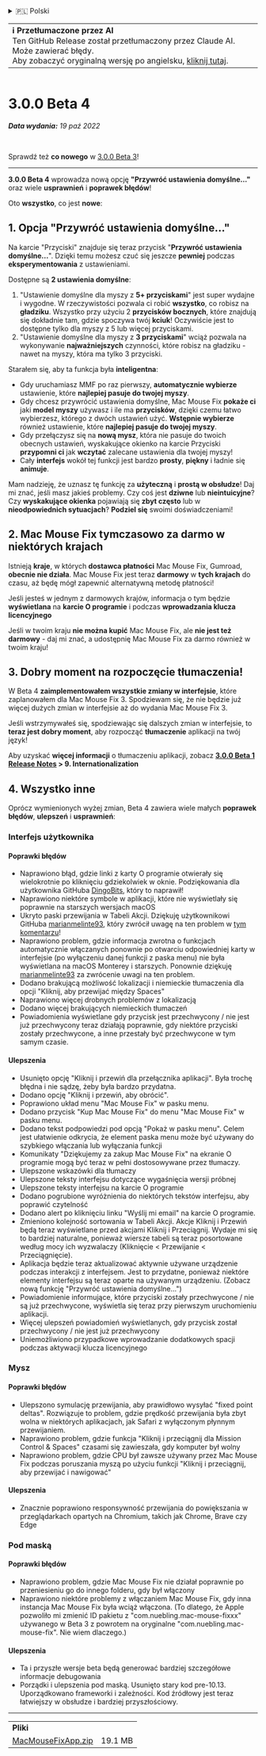 <details>
<summary>🇵🇱 Polski</summary>

[🇬🇧 English (GitHub Release)](https://github.com/noah-nuebling/mac-mouse-fix/releases/tag/3.0.0-Beta-4)\
[🇦🇩 Català](https://redirect.macmousefix.com/?target=mmf-release&tag=3.0.0-Beta-4&locale=ca)\
[🇩🇪 Deutsch](https://redirect.macmousefix.com/?target=mmf-release&tag=3.0.0-Beta-4&locale=de)\
[🇪🇸 Español](https://redirect.macmousefix.com/?target=mmf-release&tag=3.0.0-Beta-4&locale=es)\
[🇫🇷 Français](https://redirect.macmousefix.com/?target=mmf-release&tag=3.0.0-Beta-4&locale=fr)\
[🇮🇩 Indonesia](https://redirect.macmousefix.com/?target=mmf-release&tag=3.0.0-Beta-4&locale=id)\
[🇮🇹 Italiano](https://redirect.macmousefix.com/?target=mmf-release&tag=3.0.0-Beta-4&locale=it)\
[🇭🇺 Magyar](https://redirect.macmousefix.com/?target=mmf-release&tag=3.0.0-Beta-4&locale=hu)\
[🇳🇱 Nederlands](https://redirect.macmousefix.com/?target=mmf-release&tag=3.0.0-Beta-4&locale=nl)\
**🇵🇱 Polski**\
[🇧🇷 Português (Brasil)](https://redirect.macmousefix.com/?target=mmf-release&tag=3.0.0-Beta-4&locale=pt-BR)\
[🇵🇹 Português (Portugal)](https://redirect.macmousefix.com/?target=mmf-release&tag=3.0.0-Beta-4&locale=pt-PT)\
[🇷🇴 Română](https://redirect.macmousefix.com/?target=mmf-release&tag=3.0.0-Beta-4&locale=ro)\
[🇸🇪 Svenska](https://redirect.macmousefix.com/?target=mmf-release&tag=3.0.0-Beta-4&locale=sv)\
[🇻🇳 Tiếng Việt](https://redirect.macmousefix.com/?target=mmf-release&tag=3.0.0-Beta-4&locale=vi)\
[🇹🇷 Türkçe](https://redirect.macmousefix.com/?target=mmf-release&tag=3.0.0-Beta-4&locale=tr)\
[🇨🇿 Čeština](https://redirect.macmousefix.com/?target=mmf-release&tag=3.0.0-Beta-4&locale=cs)\
[🇬🇷 Ελληνικά](https://redirect.macmousefix.com/?target=mmf-release&tag=3.0.0-Beta-4&locale=el)\
[🇷🇺 Русский](https://redirect.macmousefix.com/?target=mmf-release&tag=3.0.0-Beta-4&locale=ru)\
[🇺🇦 Українська](https://redirect.macmousefix.com/?target=mmf-release&tag=3.0.0-Beta-4&locale=uk)\
[🇮🇱 עברית](https://redirect.macmousefix.com/?target=mmf-release&tag=3.0.0-Beta-4&locale=he)\
[🇸🇦 العربية](https://redirect.macmousefix.com/?target=mmf-release&tag=3.0.0-Beta-4&locale=ar)\
[🇮🇳 हिन्दी](https://redirect.macmousefix.com/?target=mmf-release&tag=3.0.0-Beta-4&locale=hi)\
[🇹🇭 ไทย](https://redirect.macmousefix.com/?target=mmf-release&tag=3.0.0-Beta-4&locale=th)\
[🇨🇳 中文 (简体)](https://redirect.macmousefix.com/?target=mmf-release&tag=3.0.0-Beta-4&locale=zh-Hans)\
[🇨🇳 中文 (繁體)](https://redirect.macmousefix.com/?target=mmf-release&tag=3.0.0-Beta-4&locale=zh-Hant)\
[🇭🇰 中文（香港)](https://redirect.macmousefix.com/?target=mmf-release&tag=3.0.0-Beta-4&locale=zh-HK)\
[🇯🇵 日本語](https://redirect.macmousefix.com/?target=mmf-release&tag=3.0.0-Beta-4&locale=ja)\
[🇰🇷 한국어](https://redirect.macmousefix.com/?target=mmf-release&tag=3.0.0-Beta-4&locale=ko)\
[Help translate Mac Mouse Fix to different languages!](https://github.com/noah-nuebling/mac-mouse-fix/discussions/731)
</details>
<table align=><td>
<b>ℹ️ Przetłumaczone przez AI</b><br>
Ten GitHub Release został przetłumaczony przez Claude AI. Może zawierać błędy.<br>
Aby zobaczyć oryginalną wersję po angielsku, <a href="https://github.com/noah-nuebling/mac-mouse-fix/releases/tag/3.0.0-Beta-4">kliknij tutaj</a>.
</td></table>

<table></table>

# 3.0.0 Beta 4
***Data wydania:** 19 paź 2022*

<br>

Sprawdź też **co nowego** w [3.0.0 Beta 3](https://redirect.macmousefix.com/?target=mmf-release&tag=3.0.0-Beta-3&locale=pl)!

---

**3.0.0 Beta 4** wprowadza nową opcję **"Przywróć ustawienia domyślne..."** oraz wiele **usprawnień** i **poprawek błędów**!

Oto **wszystko**, co jest **nowe**:

## 1. Opcja "Przywróć ustawienia domyślne..."

Na karcie "Przyciski" znajduje się teraz przycisk "**Przywróć ustawienia domyślne...**".
Dzięki temu możesz czuć się jeszcze **pewniej** podczas **eksperymentowania** z ustawieniami.

Dostępne są **2 ustawienia domyślne**:

1. "Ustawienie domyślne dla myszy z **5+ przyciskami**" jest super wydajne i wygodne. W rzeczywistości pozwala ci robić **wszystko**, co robisz na **gładziku**. Wszystko przy użyciu 2 **przycisków bocznych**, które znajdują się dokładnie tam, gdzie spoczywa twój **kciuk**! Oczywiście jest to dostępne tylko dla myszy z 5 lub więcej przyciskami.
2. "Ustawienie domyślne dla myszy z **3 przyciskami**" wciąż pozwala na wykonywanie **najważniejszych** czynności, które robisz na gładziku - nawet na myszy, która ma tylko 3 przyciski.

Starałem się, aby ta funkcja była **inteligentna**:

- Gdy uruchamiasz MMF po raz pierwszy, **automatycznie wybierze** ustawienie, które **najlepiej pasuje do twojej myszy**.
- Gdy chcesz przywrócić ustawienia domyślne, Mac Mouse Fix **pokaże ci** jaki **model myszy** używasz i ile ma **przycisków**, dzięki czemu łatwo wybierzesz, którego z dwóch ustawień użyć. **Wstępnie wybierze** również ustawienie, które **najlepiej pasuje do twojej myszy**.
- Gdy przełączysz się na **nową mysz**, która nie pasuje do twoich obecnych ustawień, wyskakujące okienko na karcie Przyciski **przypomni ci** jak **wczytać** zalecane ustawienia dla twojej myszy!
- Cały **interfejs** wokół tej funkcji jest bardzo **prosty**, **piękny** i ładnie się **animuje**.

Mam nadzieję, że uznasz tę funkcję za **użyteczną** i **prostą w obsłudze**! Daj mi znać, jeśli masz jakieś problemy.
Czy coś jest **dziwne** lub **nieintuicyjne**? Czy **wyskakujące okienka** pojawiają się **zbyt często** lub w **nieodpowiednich sytuacjach**? **Podziel się** swoimi doświadczeniami!

## 2. Mac Mouse Fix tymczasowo za darmo w niektórych krajach

Istnieją **kraje**, w których **dostawca płatności** Mac Mouse Fix, Gumroad, **obecnie nie działa**.
Mac Mouse Fix jest teraz **darmowy** w **tych krajach** do czasu, aż będę mógł zapewnić alternatywną metodę płatności!

Jeśli jesteś w jednym z darmowych krajów, informacja o tym będzie **wyświetlana** na **karcie O programie** i podczas **wprowadzania klucza licencyjnego**

Jeśli w twoim kraju **nie można kupić** Mac Mouse Fix, ale **nie jest też darmowy** - daj mi znać, a udostępnię Mac Mouse Fix za darmo również w twoim kraju!

## 3. Dobry moment na rozpoczęcie tłumaczenia!

W Beta 4 **zaimplementowałem wszystkie zmiany w interfejsie**, które zaplanowałem dla Mac Mouse Fix 3. Spodziewam się, że nie będzie już więcej dużych zmian w interfejsie aż do wydania Mac Mouse Fix 3.

Jeśli wstrzymywałeś się, spodziewając się dalszych zmian w interfejsie, to **teraz jest dobry moment**, aby rozpocząć **tłumaczenie** aplikacji na twój język!

Aby uzyskać **więcej informacji** o tłumaczeniu aplikacji, zobacz **[3.0.0 Beta 1 Release Notes](https://redirect.macmousefix.com/?target=mmf-release&tag=3.0.0-Beta-1.1&locale=pl) > 9. Internationalization**

## 4. Wszystko inne

Oprócz wymienionych wyżej zmian, Beta 4 zawiera wiele małych **poprawek błędów**, **ulepszeń** i **usprawnień**:

### Interfejs użytkownika

#### Poprawki błędów

- Naprawiono błąd, gdzie linki z karty O programie otwierały się wielokrotnie po kliknięciu gdziekolwiek w oknie. Podziękowania dla użytkownika GitHuba [DingoBits](https://github.com/DingoBits), który to naprawił!
- Naprawiono niektóre symbole w aplikacji, które nie wyświetlały się poprawnie na starszych wersjach macOS
- Ukryto paski przewijania w Tabeli Akcji. Dziękuję użytkownikowi GitHuba [marianmelinte93](https://github.com/marianmelinte93), który zwrócił uwagę na ten problem w [tym komentarzu](https://github.com/noah-nuebling/mac-mouse-fix/discussions/366#discussioncomment-3728994)!
- Naprawiono problem, gdzie informacja zwrotna o funkcjach automatycznie włączanych ponownie po otwarciu odpowiedniej karty w interfejsie (po wyłączeniu danej funkcji z paska menu) nie była wyświetlana na macOS Monterey i starszych. Ponownie dziękuję [marianmelinte93](https://github.com/marianmelinte93) za zwrócenie uwagi na ten problem.
- Dodano brakującą możliwość lokalizacji i niemieckie tłumaczenia dla opcji "Kliknij, aby przewijać między Spaces"
- Naprawiono więcej drobnych problemów z lokalizacją
- Dodano więcej brakujących niemieckich tłumaczeń
- Powiadomienia wyświetlane gdy przycisk jest przechwycony / nie jest już przechwycony teraz działają poprawnie, gdy niektóre przyciski zostały przechwycone, a inne przestały być przechwycone w tym samym czasie.

#### Ulepszenia

- Usunięto opcję "Kliknij i przewiń dla przełącznika aplikacji". Była trochę błędna i nie sądzę, żeby była bardzo przydatna.
- Dodano opcję "Kliknij i przewiń, aby obrócić".
- Poprawiono układ menu "Mac Mouse Fix" w pasku menu.
- Dodano przycisk "Kup Mac Mouse Fix" do menu "Mac Mouse Fix" w pasku menu.
- Dodano tekst podpowiedzi pod opcją "Pokaż w pasku menu". Celem jest ułatwienie odkrycia, że element paska menu może być używany do szybkiego włączania lub wyłączania funkcji
- Komunikaty "Dziękujemy za zakup Mac Mouse Fix" na ekranie O programie mogą być teraz w pełni dostosowywane przez tłumaczy.
- Ulepszone wskazówki dla tłumaczy
- Ulepszone teksty interfejsu dotyczące wygaśnięcia wersji próbnej
- Ulepszone teksty interfejsu na karcie O programie
- Dodano pogrubione wyróżnienia do niektórych tekstów interfejsu, aby poprawić czytelność
- Dodano alert po kliknięciu linku "Wyślij mi email" na karcie O programie.
- Zmieniono kolejność sortowania w Tabeli Akcji. Akcje Kliknij i Przewiń będą teraz wyświetlane przed akcjami Kliknij i Przeciągnij. Wydaje mi się to bardziej naturalne, ponieważ wiersze tabeli są teraz posortowane według mocy ich wyzwalaczy (Kliknięcie < Przewijanie < Przeciągnięcie).
- Aplikacja będzie teraz aktualizować aktywnie używane urządzenie podczas interakcji z interfejsem. Jest to przydatne, ponieważ niektóre elementy interfejsu są teraz oparte na używanym urządzeniu. (Zobacz nową funkcję "Przywróć ustawienia domyślne...")
- Powiadomienie informujące, które przyciski zostały przechwycone / nie są już przechwycone, wyświetla się teraz przy pierwszym uruchomieniu aplikacji.
- Więcej ulepszeń powiadomień wyświetlanych, gdy przycisk został przechwycony / nie jest już przechwycony
- Uniemożliwiono przypadkowe wprowadzanie dodatkowych spacji podczas aktywacji klucza licencyjnego

### Mysz

#### Poprawki błędów

- Ulepszono symulację przewijania, aby prawidłowo wysyłać "fixed point deltas". Rozwiązuje to problem, gdzie prędkość przewijania była zbyt wolna w niektórych aplikacjach, jak Safari z wyłączonym płynnym przewijaniem.
- Naprawiono problem, gdzie funkcja "Kliknij i przeciągnij dla Mission Control & Spaces" czasami się zawieszała, gdy komputer był wolny
- Naprawiono problem, gdzie CPU był zawsze używany przez Mac Mouse Fix podczas poruszania myszą po użyciu funkcji "Kliknij i przeciągnij, aby przewijać i nawigować"

#### Ulepszenia

- Znacznie poprawiono responsywność przewijania do powiększania w przeglądarkach opartych na Chromium, takich jak Chrome, Brave czy Edge

### Pod maską

#### Poprawki błędów

- Naprawiono problem, gdzie Mac Mouse Fix nie działał poprawnie po przeniesieniu go do innego folderu, gdy był włączony
- Naprawiono niektóre problemy z włączaniem Mac Mouse Fix, gdy inna instancja Mac Mouse Fix była wciąż włączona. (To dlatego, że Apple pozwoliło mi zmienić ID pakietu z "com.nuebling.mac-mouse-fixxx" używanego w Beta 3 z powrotem na oryginalne "com.nuebling.mac-mouse-fix". Nie wiem dlaczego.)

#### Ulepszenia

- Ta i przyszłe wersje beta będą generować bardziej szczegółowe informacje debugowania
- Porządki i ulepszenia pod maską. Usunięto stary kod pre-10.13. Uporządkowano frameworki i zależności. Kod źródłowy jest teraz łatwiejszy w obsłudze i bardziej przyszłościowy.

---

<table align="start">
<tr>
    <td colspan=2>
        <b>Pliki</b>
    </td>
</tr>
<tr>
    <td><a href="https://github.com/noah-nuebling/mac-mouse-fix/releases/download/3.0.0-Beta-4/MacMouseFixApp.zip">MacMouseFixApp.zip</a></td>
    <td>19.1 MB</td>
</tr>
</table>